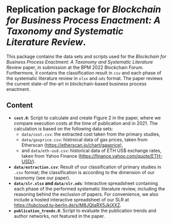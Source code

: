 # Replication package for _Blockchain for Business Process Enactment: A Taxonomy and Systematic Literature Review_. 

This package contains the data sets and scripts used for the _Blockchain for Business Process Enactment:
A Taxonomy and Systematic Literature Review_ paper, in submission at the BPM 2022 Blockchain Forum. Furthermore, it contains the classification result in `csv` and each phase of the systematic literature review in `xlsx` and `ods` format. The paper reviews the current state-of the-art in blockchain-based business process enactment.

## Content

- **`cost.R`**: Script to calculate and create Figure 2 in the paper, where we compare execution costs at the time of publication and in 2021. The calculation is based on the following data sets: 
  - `data/cost.csv`: the extracted cost taken from the primary studies,
  - `data/gasprice.csv`: histroical data of gas prices, taken from Etherscan (https://etherscan.io/chart/gasprice),
  -  and `data/eth-usd.csv`: historical data of ETH US$ exchange rates, taken from Yahoo Finance (https://finance.yahoo.com/quote/ETH-USD/).
-  **`data/extraction.csv`**: Result of our classification of primary studies in `.csv` format; the classification is according to the dimension of our taxonomy (see our paper). 
-  **`data/slr.xlsx` and `data/slr.ods`**: Interactive spreadsheet containing each phase of the performed systematic literature review, including the reasoning behind the exclusion of papers. For convenience, we also include a hosted interactive spreadsheet of
our SLR at https://tubcloud.tu-berlin.de/s/M8JQtaRX5JkjXXZ.
-  **`publication_trends.R`**: Script to evaluate the publication trends and author networks, not featured in the paper. 
